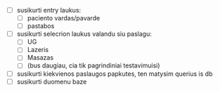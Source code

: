 * [ ] susikurti entry laukus:
  * [ ] paciento vardas/pavarde
  * [ ] pastabos
* [ ] susikurti selecrion laukus valandu siu paslagu:
  * [ ] UG
  * [ ] Lazeris
  * [ ] Masazas
  * [ ] (bus daugiau, cia tik pagrindiniai testavimuisi)
* [ ] susikurti kiekvienos paslaugos papkutes, ten matysim querius is db
* [ ] susikurti duomenu baze
